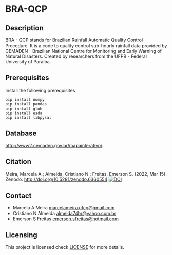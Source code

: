 # BRA-QCP
## Description
BRA - QCP stands for Brazilian Rainfall Automatic Quality Control Procedure. 
It is a code to quality control sub-hourly rainfall data provided by CEMADEN - Brazilian National Centre for Monitoring and Early Warning of Natural Disasters. Created by researchers from the UFPB - Federal University of Paraíba. 
## Prerequisites
Install the following prerequisites
```shell
pip install numpy
pip install pandas
pip install glob
pip install esda
pip install libpysal
```

## Database 
http://www2.cemaden.gov.br/mapainterativo/.

## Citation
Meira, Marcela A.; Almeida, Cristiano N.; Freitas, Emerson S. (2022, Mar 15). Zenodo. http://doi.org/10.5281/zenodo.6360554
[![DOI](https://zenodo.org/badge/470288611.svg)](https://zenodo.org/badge/latestdoi/470288611)

## Contact
* Marcela A Meira <marcelameira.ufcg@gmail.com>
* Cristiano N Almeida <almeida74br@yahoo.com.br>
* Emerson S Freitas <emerson.sfreitas@hotmail.com>
## Licensing
This project is licensed check [LICENSE](LICENSE) for more details.
